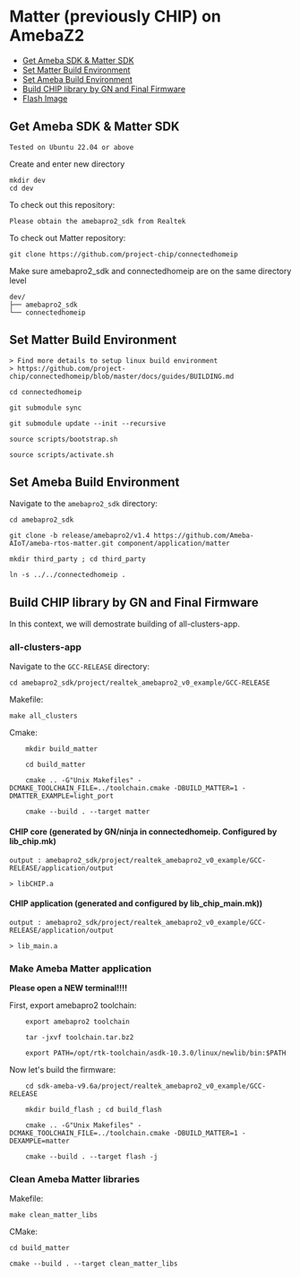 # Matter (previously CHIP) on AmebaZ2

- [Get Ameba SDK & Matter SDK](#get-ameba-sdk--matter-sdk)
- [Set Matter Build Environment](#set-matter-build-environment)
- [Set Ameba Build Environment](#set-ameba-build-environment)
- [Build CHIP library by GN and Final Firmware](#build-chip-library-by-gn-and-final-firmware)
- [Flash Image](#flash-image)

## Get Ameba SDK & Matter SDK

    Tested on Ubuntu 22.04 or above

Create and enter new directory

    mkdir dev
    cd dev

To check out this repository:

    Please obtain the amebapro2_sdk from Realtek

To check out Matter repository:

    git clone https://github.com/project-chip/connectedhomeip

Make sure amebapro2_sdk and connectedhomeip are on the same directory level

    dev/
    ├── amebapro2_sdk
    └── connectedhomeip

## Set Matter Build Environment

    > Find more details to setup linux build environment
    > https://github.com/project-chip/connectedhomeip/blob/master/docs/guides/BUILDING.md

    cd connectedhomeip

    git submodule sync

    git submodule update --init --recursive

    source scripts/bootstrap.sh

    source scripts/activate.sh

## Set Ameba Build Environment

Navigate to the `amebapro2_sdk` directory:

    cd amebapro2_sdk

    git clone -b release/amebapro2/v1.4 https://github.com/Ameba-AIoT/ameba-rtos-matter.git component/application/matter

    mkdir third_party ; cd third_party

    ln -s ../../connectedhomeip .

## Build CHIP library by GN and Final Firmware

In this context, we will demostrate building of all-clusters-app.

### all-clusters-app

Navigate to the `GCC-RELEASE` directory:

    cd amebapro2_sdk/project/realtek_amebapro2_v0_example/GCC-RELEASE

Makefile:

    make all_clusters

Cmake:

```
    mkdir build_matter

    cd build_matter

    cmake .. -G"Unix Makefiles" -DCMAKE_TOOLCHAIN_FILE=../toolchain.cmake -DBUILD_MATTER=1 -DMATTER_EXAMPLE=light_port

    cmake --build . --target matter
```

#### CHIP core (generated by GN/ninja in connectedhomeip. Configured by lib_chip.mk)

    output : amebapro2_sdk/project/realtek_amebapro2_v0_example/GCC-RELEASE/application/output

    > libCHIP.a

#### CHIP application (generated and configured by lib_chip_main.mk))

    output : amebapro2_sdk/project/realtek_amebapro2_v0_example/GCC-RELEASE/application/output

    > lib_main.a

### Make Ameba Matter application

**Please open a NEW terminal!!!!**

First, export amebapro2 toolchain:

```
    export amebapro2 toolchain

    tar -jxvf toolchain.tar.bz2

    export PATH=/opt/rtk-toolchain/asdk-10.3.0/linux/newlib/bin:$PATH
```

Now let's build the firmware:
```
    cd sdk-ameba-v9.6a/project/realtek_amebapro2_v0_example/GCC-RELEASE

    mkdir build_flash ; cd build_flash

    cmake .. -G"Unix Makefiles" -DCMAKE_TOOLCHAIN_FILE=../toolchain.cmake -DBUILD_MATTER=1 -DEXAMPLE=matter

    cmake --build . --target flash -j
```

### Clean Ameba Matter libraries

Makefile:

    make clean_matter_libs

CMake:

    cd build_matter

    cmake --build . --target clean_matter_libs
